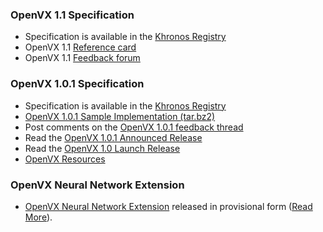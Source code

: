 ### OpenVX 1.1 Specification
* Specification is available in the [Khronos Registry](/registry/vx/)
* OpenVX 1.1 [Reference card](https://www.khronos.org/files/openvx-11-reference-card.pdf)
* OpenVX 1.1 [Feedback forum](https://forums.khronos.org/showthread.php/13063-Khronos-Releases-OpenVX-1-1-Specification)

### OpenVX 1.0.1 Specification

*   Specification is available in the [Khronos Registry](/registry/vx/)
*   [OpenVX 1.0.1 Sample Implementation (tar.bz2)](/registry/vx/sample/openvx_sample_1.0.1.tar.bz2 "OpenVX Sample Implementation Tarball")
*   Post comments on the [OpenVX 1.0.1 feedback thread](/openvx/feedback_forum)
*   Read the [OpenVX 1.0.1 Announced Release](/news/press/industry-momentum-building-for-openvx-computer-vision-acceleration-api "OpenVX 1.0.1 Press Release")
*   Read the [OpenVX 1.0 Launch Release](/news/press/khronos-finalizes-and-releases-openvx-1.0-specification-for-computer-vision "OpenVX 1.0 Press Release")
*   [OpenVX Resources](/openvx/resources)

### OpenVX Neural Network Extension

*   [OpenVX Neural Network Extension](/registry/vx) released in provisional form ([Read More](https://www.khronos.org/news/press/khronos-launches-dual-neural-network-standard-initiatives)).
